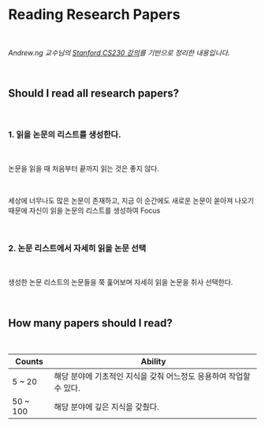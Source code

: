 # Reading Research Papers

<br>

_Andrew.ng 교수님의 [Stanford CS230 강의]("https://www.youtube.com/watch?v=733m6qBH-jI")를 기반으로 정리한 내용입니다._

<br>

## Should I read all research papers?

<br>

### 1. 읽을 논문의 리스트를 생성한다.

<br>

논문을 읽을 때 처음부터 끝까지 읽는 것은 좋지 않다.

<br>

세상에 너무나도 많은 논문이 존재하고, 지금 이 순간에도 새로운 논문이 쏟아져 나오기 때문에 자신이 읽을 논문의 리스트를 생성하여 Focus

<br>

### 2. 논문 리스트에서 자세히 읽을 논문 선택

<br>

생성한 논문 리스트의 논문들을 쭉 훑어보며 자세히 읽을 논문을 취사 선택한다.

<br>

## How many papers should I read?

<br>

|Counts|Ability|
|---|---|
|5 ~ 20|해당 분야에 기초적인 지식을 갖춰 어느정도 응용하여 작업할 수 있다.|
|50 ~ 100|해당 분야에 깊은 지식을 갖췄다.|

##
